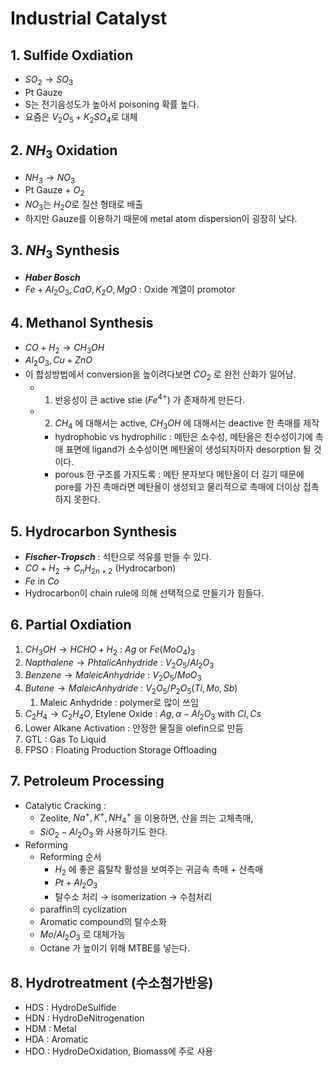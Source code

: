 # Industrial Catalyst

## 1. Sulfide Oxdiation

- $SO_2 \to SO_3$
- Pt Gauze
- S는 전기음성도가 높아서 poisoning 확률 높다.
- 요즘은 $V_2O_5 + K_2SO_4$로 대체

## 2. $NH_3$ Oxidation

- $NH_3 \to NO_3$
- Pt Gauze + $O_2$
- $NO_3$는 $H_2O$로 질산 형태로 배출
- 하지만 Gauze를 이용하기 때문에 metal atom dispersion이 굉장히 낮다.

## 3. $NH_3$ Synthesis

- _**Haber Bosch**_
- $Fe + Al_2O_3, CaO, K_2O, MgO$ : Oxide 계열이 promotor

## 4. Methanol Synthesis

- $CO + H_2 \to CH_3OH$
- $Al_2O_3, Cu + ZnO$
- 이 합성방법에서 conversion을 높이려다보면 $CO_2$ 로 완전 산화가 일어남.
  - 1. 반응성이 큰 active stie ($Fe^{4+}$) 가 존재하게 만든다.
  - 2. $CH_4$ 에 대해서는 active, $CH_3OH$ 에 대해서는 deactive 한 촉매를 제작
    - hydrophobic vs hydrophilic : 메탄은 소수성, 메탄올은 친수성이기에 촉매 표면에 ligand가 소수성이면 메탄올이 생성되자마자 desorption 될 것이다.
    - porous 한 구조를 가지도록 : 메탄 분자보다 메탄올이 더 길기 때문에 pore를 가진 촉매라면 메탄올이 생성되고 물리적으로 촉매에 더이상 접촉하지 못한다.

## 5. Hydrocarbon Synthesis

- _**Fischer-Tropsch**_ : 석탄으로 석유를 만들 수 있다.
- $CO + H_2 \to C_nH_{2n+2}$ (Hydrocarbon)
- $Fe$ in $Co$
- Hydrocarbon이 chain rule에 의해 선택적으로 만들기가 힘들다.

## 6. Partial Oxdiation

1. $CH_3OH \to HCHO + H_2$ : $Ag$ or $Fe(MoO_4)_3$
2. $Napthalene \to Phtalic Anhydride$ : $V_2O_5 / Al_2O_3$
3. $Benzene \to Maleic Anhydride$ : $V_2O_5 / MoO_3$
4. $Butene \to Maleic Anhydride$ : $V_2O_5 / P_2O_5(Ti, Mo, Sb)$
   1. Maleic Anhydride : polymer로 많이 쓰임
5. $C_2H_4 \to C_2H_4O$, Etylene Oxide : $Ag, \alpha-Al_2O_3$ with $Cl, Cs$
6. Lower Alkane Activation : 안정한 물질을 olefin으로 만듬
7. GTL : Gas To Liquid
8. FPSO : Floating Production Storage Offloading

## 7. Petroleum Processing

- Catalytic Cracking : 
  - Zeolite, $Na^+, K^+, NH_4^+$ 을 이용하면, 산을 띄는 고체촉매, 
  - $SiO_2-Al_2O_3$ 와 사용하기도 한다.
- Reforming
  - Reforming 순서
    - $H_2$ 에 좋은 흡탈착 활성을 보여주는 귀금속 촉매 + 산촉매
    - $Pt + Al_2O_3$
    - 탈수소 처리 → isomerization → 수첨처리
  - paraffin의 cyclization
  - Aromatic compound의 탈수소화
  - $Mo/Al_2O_3$ 로 대체가능
  - Octane 가 높이기 위해 MTBE를 넣는다.

## 8. Hydrotreatment (수소첨가반응)

- HDS : HydroDeSulfide
- HDN : HydroDeNitrogenation
- HDM : Metal
- HDA : Aromatic
- HDO : HydroDeOxidation, Biomass에 주로 사용
